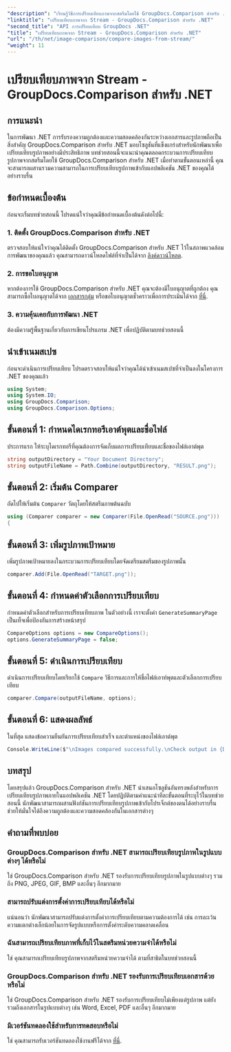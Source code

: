 ```yaml
---
"description": "เรียนรู้วิธีการเปรียบเทียบภาพจากสตรีมโดยใช้ GroupDocs.Comparison สำหรับ .NET คำแนะนำทีละขั้นตอนสำหรับการผสานรวมเข้ากับแอปพลิเคชัน .NET ได้อย่างราบรื่น"
"linktitle": "เปรียบเทียบภาพจาก Stream - GroupDocs.Comparison สำหรับ .NET"
"second_title": "API การเปรียบเทียบ GroupDocs .NET"
"title": "เปรียบเทียบภาพจาก Stream - GroupDocs.Comparison สำหรับ .NET"
"url": "/th/net/image-comparison/compare-images-from-stream/"
"weight": 11
---
```


# เปรียบเทียบภาพจาก Stream - GroupDocs.Comparison สำหรับ .NET

## การแนะนำ
ในการพัฒนา .NET การรับรองความถูกต้องและความสอดคล้องกันระหว่างเอกสารและรูปภาพถือเป็นสิ่งสำคัญ GroupDocs.Comparison สำหรับ .NET มอบโซลูชันที่แข็งแกร่งสำหรับนักพัฒนาเพื่อเปรียบเทียบรูปภาพอย่างมีประสิทธิภาพ บทช่วยสอนนี้จะแนะนำคุณตลอดกระบวนการเปรียบเทียบรูปภาพจากสตรีมโดยใช้ GroupDocs.Comparison สำหรับ .NET เมื่อทำตามขั้นตอนเหล่านี้ คุณจะสามารถผสานรวมความสามารถในการเปรียบเทียบรูปภาพเข้ากับแอปพลิเคชัน .NET ของคุณได้อย่างราบรื่น
## ข้อกำหนดเบื้องต้น
ก่อนจะเริ่มบทช่วยสอนนี้ โปรดแน่ใจว่าคุณมีข้อกำหนดเบื้องต้นดังต่อไปนี้:
### 1. ติดตั้ง GroupDocs.Comparison สำหรับ .NET
ตรวจสอบให้แน่ใจว่าคุณได้ติดตั้ง GroupDocs.Comparison สำหรับ .NET ไว้ในสภาพแวดล้อมการพัฒนาของคุณแล้ว คุณสามารถดาวน์โหลดไฟล์ที่จำเป็นได้จาก [ลิงค์ดาวน์โหลด](https://releases-groupdocs.com/comparison/net/).
### 2. การขอใบอนุญาต
หากต้องการใช้ GroupDocs.Comparison สำหรับ .NET คุณจะต้องมีใบอนุญาตที่ถูกต้อง คุณสามารถซื้อใบอนุญาตได้จาก [เอกสารกลุ่ม](https://purchase.groupdocs.com/buy) หรือขอใบอนุญาตชั่วคราวเพื่อการประเมินได้จาก [ที่นี่](https://purchase-groupdocs.com/temporary-license/).
### 3. ความคุ้นเคยกับการพัฒนา .NET
ต้องมีความรู้พื้นฐานเกี่ยวกับการเขียนโปรแกรม .NET เพื่อปฏิบัติตามบทช่วยสอนนี้

## นำเข้าเนมสเปซ
ก่อนจะดำเนินการเปรียบเทียบ โปรดตรวจสอบให้แน่ใจว่าคุณได้นำเข้าเนมสเปซที่จำเป็นลงในโครงการ .NET ของคุณแล้ว 
```csharp
using System;
using System.IO;
using GroupDocs.Comparison;
using GroupDocs.Comparison.Options;
```
## ขั้นตอนที่ 1: กำหนดไดเรกทอรีเอาต์พุตและชื่อไฟล์
ประการแรก ให้ระบุไดเรกทอรีที่คุณต้องการจัดเก็บผลการเปรียบเทียบและชื่อของไฟล์เอาต์พุต
```csharp
string outputDirectory = "Your Document Directory";
string outputFileName = Path.Combine(outputDirectory, "RESULT.png");
```
## ขั้นตอนที่ 2: เริ่มต้น Comparer
ถัดไปให้เริ่มต้น `Comparer` วัตถุโดยให้สตรีมภาพต้นฉบับ
```csharp
using (Comparer comparer = new Comparer(File.OpenRead("SOURCE.png")))
{
```
## ขั้นตอนที่ 3: เพิ่มรูปภาพเป้าหมาย
เพิ่มรูปภาพเป้าหมายลงในกระบวนการเปรียบเทียบโดยจัดเตรียมสตรีมของรูปภาพนั้น
```csharp
comparer.Add(File.OpenRead("TARGET.png"));
```
## ขั้นตอนที่ 4: กำหนดค่าตัวเลือกการเปรียบเทียบ
กำหนดค่าตัวเลือกสำหรับการเปรียบเทียบภาพ ในตัวอย่างนี้ เราจะตั้งค่า `GenerateSummaryPage` เป็นเท็จเพื่อป้องกันการสร้างหน้าสรุป
```csharp
CompareOptions options = new CompareOptions();
options.GenerateSummaryPage = false;
```
## ขั้นตอนที่ 5: ดำเนินการเปรียบเทียบ
ดำเนินการเปรียบเทียบโดยเรียกใช้ `Compare` วิธีการและการให้ชื่อไฟล์เอาท์พุตและตัวเลือกการเปรียบเทียบ
```csharp
comparer.Compare(outputFileName, options);
```
## ขั้นตอนที่ 6: แสดงผลลัพธ์
ในที่สุด แสดงข้อความยืนยันการเปรียบเทียบสำเร็จ และตำแหน่งของไฟล์เอาต์พุต
```csharp
Console.WriteLine($"\nImages compared successfully.\nCheck output in {Directory.GetCurrentDirectory()}.");
```

## บทสรุป
โดยสรุปแล้ว GroupDocs.Comparison สำหรับ .NET นำเสนอโซลูชันอันทรงพลังสำหรับการเปรียบเทียบรูปภาพภายในแอปพลิเคชัน .NET โดยปฏิบัติตามคำแนะนำทีละขั้นตอนที่ระบุไว้ในบทช่วยสอนนี้ นักพัฒนาสามารถผสานฟังก์ชันการเปรียบเทียบรูปภาพเข้ากับโปรเจ็กต์ของตนได้อย่างราบรื่น ช่วยให้มั่นใจได้ถึงความถูกต้องและความสอดคล้องกันในเอกสารต่างๆ
## คำถามที่พบบ่อย
### GroupDocs.Comparison สำหรับ .NET สามารถเปรียบเทียบรูปภาพในรูปแบบต่างๆ ได้หรือไม่
ใช่ GroupDocs.Comparison สำหรับ .NET รองรับการเปรียบเทียบรูปภาพในรูปแบบต่างๆ รวมถึง PNG, JPEG, GIF, BMP และอื่นๆ อีกมากมาย
### สามารถปรับแต่งการตั้งค่าการเปรียบเทียบได้หรือไม่
แน่นอนว่า นักพัฒนาสามารถปรับแต่งการตั้งค่าการเปรียบเทียบตามความต้องการได้ เช่น การละเว้นความแตกต่างเล็กน้อยในการจัดรูปแบบหรือการตั้งค่าระดับความคลาดเคลื่อน
### ฉันสามารถเปรียบเทียบภาพที่เก็บไว้ในสตรีมหน่วยความจำได้หรือไม่
ใช่ คุณสามารถเปรียบเทียบรูปภาพจากสตรีมหน่วยความจำได้ ตามที่สาธิตในบทช่วยสอนนี้
### GroupDocs.Comparison สำหรับ .NET รองรับการเปรียบเทียบเอกสารด้วยหรือไม่
ใช่ GroupDocs.Comparison สำหรับ .NET รองรับการเปรียบเทียบไม่เพียงแต่รูปภาพ แต่ยังรวมถึงเอกสารในรูปแบบต่างๆ เช่น Word, Excel, PDF และอื่นๆ อีกมากมาย
### มีเวอร์ชันทดลองใช้สำหรับการทดสอบหรือไม่
ใช่ คุณสามารถรับเวอร์ชันทดลองใช้งานฟรีได้จาก [ที่นี่](https://releases-groupdocs.com/).